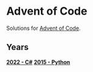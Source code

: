 # Advent of Code
Solutions for [Advent of Code](https://adventofcode.com/).

## Years
**[2022 - C#](https://github.com/SR2610/Advent-of-Code/tree/main/2022)**
**[2015 - Python](https://github.com/SR2610/Advent-of-Code/tree/main/2015)**
